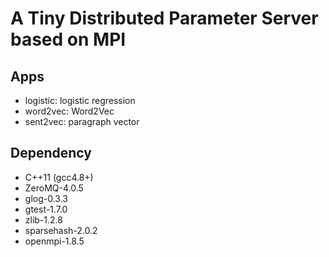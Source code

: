 A Tiny Distributed Parameter Server based on MPI
===================================================

Apps
------
* logistic: logistic regression
* word2vec: Word2Vec
* sent2vec: paragraph vector

Dependency
------------
* C++11 (gcc4.8+)
* ZeroMQ-4.0.5
* glog-0.3.3
* gtest-1.7.0
* zlib-1.2.8
* sparsehash-2.0.2
* openmpi-1.8.5
